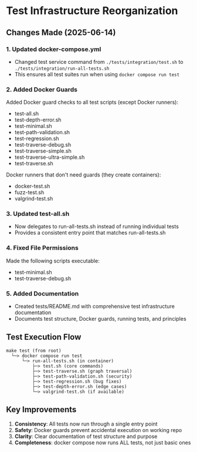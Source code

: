 # Test Infrastructure Reorganization

## Changes Made (2025-06-14)

### 1. Updated docker-compose.yml
- Changed test service command from `./tests/integration/test.sh` to `./tests/integration/run-all-tests.sh`
- This ensures all test suites run when using `docker compose run test`

### 2. Added Docker Guards
Added Docker guard checks to all test scripts (except Docker runners):
- test-all.sh
- test-depth-error.sh
- test-minimal.sh
- test-path-validation.sh
- test-regression.sh
- test-traverse-debug.sh
- test-traverse-simple.sh
- test-traverse-ultra-simple.sh
- test-traverse.sh

Docker runners that don't need guards (they create containers):
- docker-test.sh
- fuzz-test.sh
- valgrind-test.sh

### 3. Updated test-all.sh
- Now delegates to run-all-tests.sh instead of running individual tests
- Provides a consistent entry point that matches run-all-tests.sh

### 4. Fixed File Permissions
Made the following scripts executable:
- test-minimal.sh
- test-traverse-debug.sh

### 5. Added Documentation
- Created tests/README.md with comprehensive test infrastructure documentation
- Documents test structure, Docker guards, running tests, and principles

## Test Execution Flow

```
make test (from root)
  └─> docker compose run test
      └─> run-all-tests.sh (in container)
          ├─> test.sh (core commands)
          ├─> test-traverse.sh (graph traversal)
          ├─> test-path-validation.sh (security)
          ├─> test-regression.sh (bug fixes)
          ├─> test-depth-error.sh (edge cases)
          └─> valgrind-test.sh (if available)
```

## Key Improvements

1. **Consistency**: All tests now run through a single entry point
2. **Safety**: Docker guards prevent accidental execution on working repo
3. **Clarity**: Clear documentation of test structure and purpose
4. **Completeness**: docker compose now runs ALL tests, not just basic ones